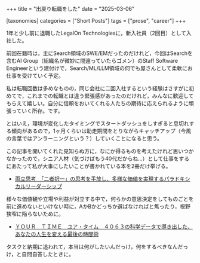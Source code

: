 +++
title = "出戻り転職をした"
date = "2025-03-06"

[taxonomies]
categories = ["Short Posts"]
tags = ["prose", "career"]
+++

1年と少し前に退職したLegalOn Technologiesに，新入社員（2回目）として入社した。

前回在籍時は，主にSearch領域のSWE/EMだったのだけれど，今回はSearchを含むAI Group（組織名が微妙に間違っていたらゴメン）のStaff Software Engineerという建付けで，Search/ML/LLM領域の何でも屋さんとして柔軟にお仕事を受けていく予定。

私は転職回数は多めなものの，同じ会社に二回入社するという経験はさすがに初めてで，これまでの転職とは違う緊張感があったのだけれど，みんなに歓迎してもらえて嬉しい。自分に信頼をおいてくれる人たちの期待に応えられるように頑張っていく所存。です。

とはいえ，環境が変化したタイミングでスタートダッシュをしすぎると息切れする傾向があるので，1ヶ月くらいは助走期間をとりながらキャッチアップ（今風の言葉ではアンラーニングという？）していくことになると思う。

この記事を開いてくれた見知らぬ方に，なにか得るものを考えたけれど思いつかなかったので，シニア人材（気づけばもう40代だからね...）として仕事をするにあたって私が大事にしたいことが書かれている本を2冊だけ挙げる。

- [両立思考　「二者択一」の思考を手放し、多様な価値を実現するパラドキシカルリーダーシップ](https://amzn.to/4i59WEb)

様々な価値観や立場や利益が対立する中で，何らかの意思決定をしてものごとを前に進めないといけない時に，AかBかどっちか選ばなければと焦ったり，視野狭窄に陥らないために。

- [ＹＯＵＲ　ＴＩＭＥ　ユア・タイム　４０６３の科学データで導き出した、あなたの人生を変える最後の時間術](https://amzn.to/3F2WMcq)

タスクと納期に追われて，本当は何がしたいんだっけ，何をするべきなんだっけ，と自問自答したときに。


